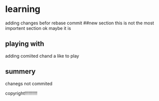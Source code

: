 # learning
adding changes befor rebase commit
##new section
this is not the most importent section
ok maybe it is
## playing with 
adding comiited chand
a like to play
## summery
chanegs not commited



copyright!!!!!!!!!!